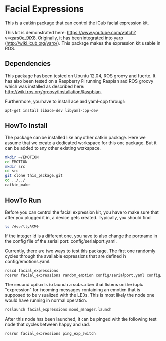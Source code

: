 Facial Expressions
==================

This is a catkin package that can control the iCub facial expression kit.

This kit is demonstrated here: https://www.youtube.com/watch?v=qsrs0e_9iX8.
Originally, it has been integrated into yarp (http://wiki.icub.org/yarp/). This package makes the expression kit usable in ROS. 

Dependencies
------------
This package has been tested on Ubuntu 12.04, ROS groovy and fuerte. It has also been tested on a Raspberry Pi running Raspian and ROS groovy which was installed as described here: http://wiki.ros.org/groovy/Installation/Raspbian. 

Furthermore, you have to install ace and yaml-cpp through

```bash
apt-get install libace-dev libyaml-cpp-dev
```

HowTo Install
-------------
The package can be installed like any other catkin package. Here we assume that we create a dedicated workspace for this one package. But it can be added to any other existing workspace.
```bash
mkdir ~/EMOTION
cd EMOTION
mkdir src
cd src
git clone this_package.git
cd ../../
catkin_make
```


HowTo Run
---------
Before you can control the facial expression kit, you have to make sure that after you plugged it in, a device gets created. Typically, you should find

```bash
ls /dev/ttyACM0
```
If the integer id is a different one, you have to also change the portname in the config file of the serial port: config/serialport.yaml.

Currently, there are two ways to test this package. The first one randomly cycles through the available expressions that are defined in config/emotions.yaml.

``` bash
roscd facial_expressions
rosrun facial_expressions random_emotion config/serialport.yaml config/emotions.yaml
```

The second option is to launch a subscriber that listens on the topic "expression" for incoming messages containing an emotion that is supposed to be visualized with the LEDs. 
This is most likely the node one would have running in normal operation.
```bash
roslaunch facial_expressions mood_manager.launch
```

After this node has been launched, it can be pinged with the following test node that cycles between happy and sad.
```bash
rosrun facial_expressions ping_exp_switch
```
